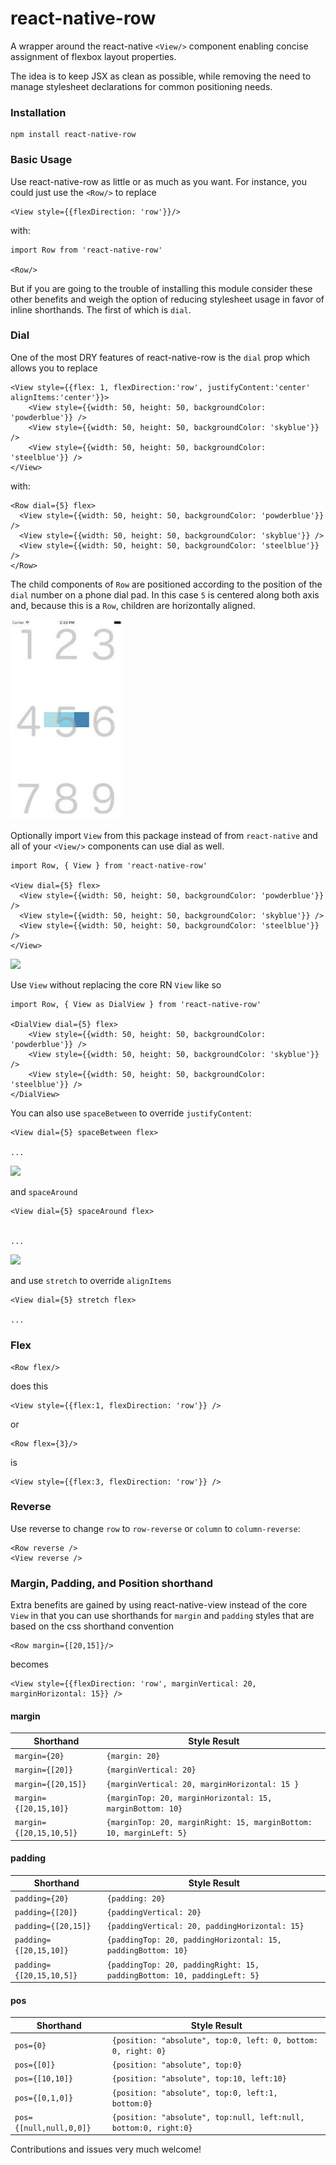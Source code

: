 # react-native-row

A wrapper around the react-native `<View/>` component enabling concise assignment of flexbox layout properties. 

The idea is to keep JSX as clean as possible, while removing the need to manage stylesheet declarations for common positioning needs. 

### Installation

    npm install react-native-row

    
### Basic Usage

Use react-native-row as little or as much as you want. For instance, you could just use the `<Row/>` to replace 

   
        
        
    <View style={{flexDirection: 'row'}}/>
    
    
with:

    import Row from 'react-native-row'    
        
    <Row/>
        
        
        
But if you are going to the trouble of installing this module consider these other benefits and weigh the option of reducing stylesheet usage in favor of inline shorthands. The first of which is `dial`.
    

### Dial

One of the most DRY features of react-native-row is the `dial` prop which allows you to replace


    <View style={{flex: 1, flexDirection:'row', justifyContent:'center' alignItems:'center'}}>   
        <View style={{width: 50, height: 50, backgroundColor: 'powderblue'}} />
        <View style={{width: 50, height: 50, backgroundColor: 'skyblue'}} />
        <View style={{width: 50, height: 50, backgroundColor: 'steelblue'}} />
    </View>

with:
         
    <Row dial={5} flex>
      <View style={{width: 50, height: 50, backgroundColor: 'powderblue'}} />
      <View style={{width: 50, height: 50, backgroundColor: 'skyblue'}} />
      <View style={{width: 50, height: 50, backgroundColor: 'steelblue'}} />
    </Row>
        


The child components of `Row` are positioned according to the position of the `dial` number on a phone dial pad. In this case `5` is centered along both axis and, because this is a `Row`, children are horizontally aligned.  
    
  
    
<img src='examples/example1.jpg' width="180">


Optionally import `View` from this package instead of from `react-native` and all of your `<View/>` components can use dial as well.

    import Row, { View } from 'react-native-row' 
        
    <View dial={5} flex>
      <View style={{width: 50, height: 50, backgroundColor: 'powderblue'}} />
      <View style={{width: 50, height: 50, backgroundColor: 'skyblue'}} />
      <View style={{width: 50, height: 50, backgroundColor: 'steelblue'}} />
    </View>
    
<img src="examples/example2.jpg" width="180">

Use `View` without replacing the core RN `View` like so

    import Row, { View as DialView } from 'react-native-row'
     
    <DialView dial={5} flex>
        <View style={{width: 50, height: 50, backgroundColor: 'powderblue'}} />
        <View style={{width: 50, height: 50, backgroundColor: 'skyblue'}} />
        <View style={{width: 50, height: 50, backgroundColor: 'steelblue'}} />
    </DialView>  
    
    
You can also use `spaceBetween` to override `justifyContent`:


    <View dial={5} spaceBetween flex>
        
    ...
    

    
<img src="examples/example3.jpg" width="180">

and `spaceAround` 
    

    
    <View dial={5} spaceAround flex>
    
      
    ...
    
<img src="examples/example4.jpg" width="180">
   

and use `stretch` to override `alignItems`


    <View dial={5} stretch flex>
        
    ...
    

    
    

    
    
    
### Flex

    <Row flex/>
    
does this

    <View style={{flex:1, flexDirection: 'row'}} />
    
or

    <Row flex={3}/>
    
is

    <View style={{flex:3, flexDirection: 'row'}} />

### Reverse

Use reverse to change `row` to `row-reverse` or `column` to `column-reverse`:

    <Row reverse />
    <View reverse />

### Margin, Padding, and Position shorthand

Extra benefits are gained by using react-native-view instead of the core `View` in that you can use shorthands for `margin` and `padding` styles that are based on the css shorthand convention

    <Row margin={[20,15]}/>
    
    
becomes

    <View style={{flexDirection: 'row', marginVertical: 20, marginHorizontal: 15}} />

#### margin

Shorthand   | Style Result 
------------ | -------------
`margin={20}` | `{margin: 20}`
`margin={[20]}` | `{marginVertical: 20}`
`margin={[20,15]}` | `{marginVertical: 20, marginHorizontal: 15 }`
`margin={[20,15,10]}` | `{marginTop: 20, marginHorizontal: 15, marginBottom: 10}`
`margin={[20,15,10,5]}` | `{marginTop: 20, marginRight: 15, marginBottom: 10, marginLeft: 5}`

#### padding

Shorthand   | Style Result 
------------ | -------------
`padding={20}` | `{padding: 20}`
`padding={[20]}` | `{paddingVertical: 20}`
`padding={[20,15]}` | `{paddingVertical: 20, paddingHorizontal: 15}`
`padding={[20,15,10]}` | `{paddingTop: 20, paddingHorizontal: 15, paddingBottom: 10}`
`padding={[20,15,10,5]}` | `{paddingTop: 20, paddingRight: 15, paddingBottom: 10, paddingLeft: 5}`

#### pos

Shorthand   | Style Result 
------------ | -------------
`pos={0}` | `{position: "absolute", top:0, left: 0, bottom: 0, right: 0}`
`pos={[0]}` | `{position: "absolute", top:0}`
`pos={[10,10]}` | `{position: "absolute", top:10, left:10}`
`pos={[0,1,0]}` | `{position: "absolute", top:0, left:1, bottom:0}`
`pos={[null,null,0,0]}` | `{position: "absolute", top:null, left:null, bottom:0, right:0}`





Contributions and issues very much welcome!
